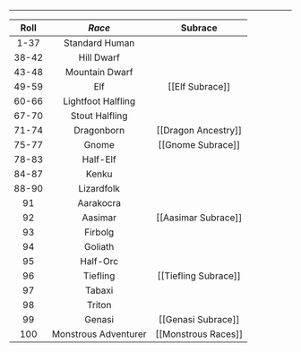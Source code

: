 
---

**Roll** | *Race* | Subrace 
:--: | :--: | :--:
1-37 | Standard Human
38-42 | Hill Dwarf
43-48 | Mountain Dwarf
49-59 | Elf | [[Elf Subrace]]
60-66 | Lightfoot Halfling
67-70 | Stout Halfling
71-74 | Dragonborn | [[Dragon Ancestry]]
75-77 | Gnome | [[Gnome Subrace]]
78-83 | Half-Elf
84-87 | Kenku
88-90 | Lizardfolk
91 | Aarakocra
92 | Aasimar | [[Aasimar Subrace]]
93 | Firbolg
94 | Goliath
95 | Half-Orc
96 | Tiefling | [[Tiefling Subrace]]
97 | Tabaxi
98 | Triton
99 | Genasi | [[Genasi Subrace]]
100 | Monstrous Adventurer | [[Monstrous Races]]
